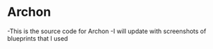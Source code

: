 # Archon
-This is the source code for Archon
-I will update with screenshots of blueprints that I used
